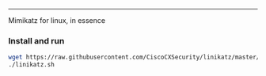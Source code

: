 -- -
Mimikatz for linux, in essence
### Install and run
```bash
wget https://raw.githubusercontent.com/CiscoCXSecurity/linikatz/master/linikatz.sh
./linikatz.sh
```